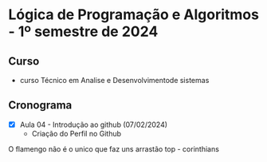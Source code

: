 <h1 aling="center"> 
  Lógica de Programação e Algoritmos - 1º semestre de 2024
</h1>

## Curso
- curso Técnico em Analise e Desenvolvimentode sistemas
## Cronograma
- [x] Aula 04 - Introdução ao github (07/02/2024)
  - Criação do Perfil no Github

O flamengo não é o unico que faz uns arrastão top - corinthians
